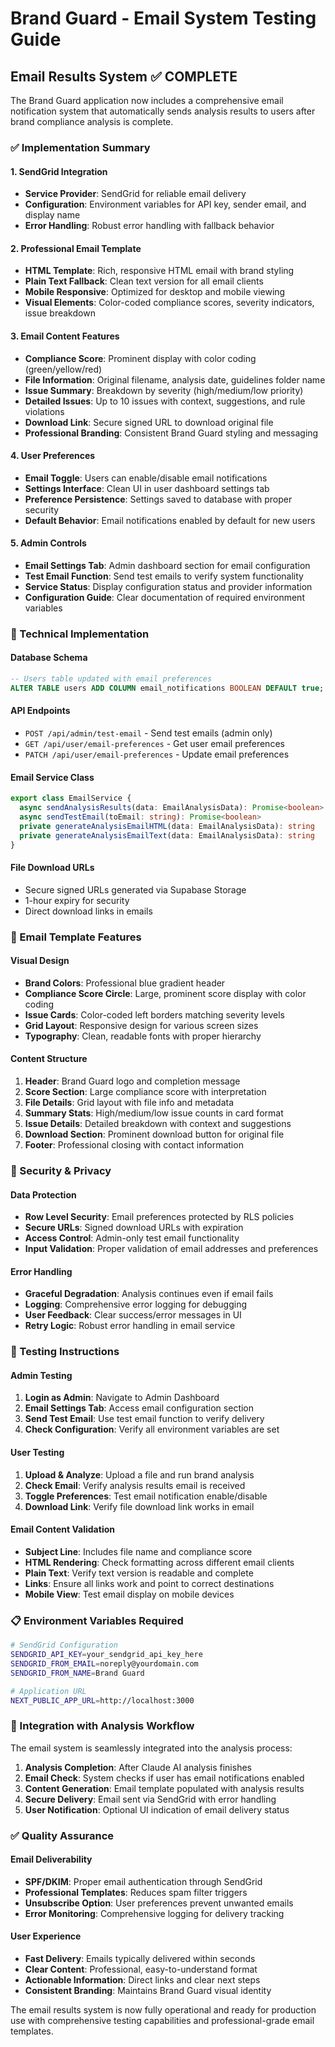 # Brand Guard - Email System Testing Guide

## Email Results System ✅ COMPLETE

The Brand Guard application now includes a comprehensive email notification system that automatically sends analysis results to users after brand compliance analysis is complete.

### ✅ Implementation Summary

#### 1. SendGrid Integration
- **Service Provider**: SendGrid for reliable email delivery
- **Configuration**: Environment variables for API key, sender email, and display name
- **Error Handling**: Robust error handling with fallback behavior

#### 2. Professional Email Template
- **HTML Template**: Rich, responsive HTML email with brand styling
- **Plain Text Fallback**: Clean text version for all email clients
- **Mobile Responsive**: Optimized for desktop and mobile viewing
- **Visual Elements**: Color-coded compliance scores, severity indicators, issue breakdown

#### 3. Email Content Features
- **Compliance Score**: Prominent display with color coding (green/yellow/red)
- **File Information**: Original filename, analysis date, guidelines folder name
- **Issue Summary**: Breakdown by severity (high/medium/low priority)
- **Detailed Issues**: Up to 10 issues with context, suggestions, and rule violations
- **Download Link**: Secure signed URL to download original file
- **Professional Branding**: Consistent Brand Guard styling and messaging

#### 4. User Preferences
- **Email Toggle**: Users can enable/disable email notifications
- **Settings Interface**: Clean UI in user dashboard settings tab
- **Preference Persistence**: Settings saved to database with proper security
- **Default Behavior**: Email notifications enabled by default for new users

#### 5. Admin Controls
- **Email Settings Tab**: Admin dashboard section for email configuration
- **Test Email Function**: Send test emails to verify system functionality
- **Service Status**: Display configuration status and provider information
- **Configuration Guide**: Clear documentation of required environment variables

### 🔧 Technical Implementation

#### Database Schema
```sql
-- Users table updated with email preferences
ALTER TABLE users ADD COLUMN email_notifications BOOLEAN DEFAULT true;
```

#### API Endpoints
- `POST /api/admin/test-email` - Send test emails (admin only)
- `GET /api/user/email-preferences` - Get user email preferences
- `PATCH /api/user/email-preferences` - Update email preferences

#### Email Service Class
```typescript
export class EmailService {
  async sendAnalysisResults(data: EmailAnalysisData): Promise<boolean>
  async sendTestEmail(toEmail: string): Promise<boolean>
  private generateAnalysisEmailHTML(data: EmailAnalysisData): string
  private generateAnalysisEmailText(data: EmailAnalysisData): string
}
```

#### File Download URLs
- Secure signed URLs generated via Supabase Storage
- 1-hour expiry for security
- Direct download links in emails

### 📧 Email Template Features

#### Visual Design
- **Brand Colors**: Professional blue gradient header
- **Compliance Score Circle**: Large, prominent score display with color coding
- **Issue Cards**: Color-coded left borders matching severity levels
- **Grid Layout**: Responsive design for various screen sizes
- **Typography**: Clean, readable fonts with proper hierarchy

#### Content Structure
1. **Header**: Brand Guard logo and completion message
2. **Score Section**: Large compliance score with interpretation
3. **File Details**: Grid layout with file info and metadata
4. **Summary Stats**: High/medium/low issue counts in card format
5. **Issue Details**: Detailed breakdown with context and suggestions
6. **Download Section**: Prominent download button for original file
7. **Footer**: Professional closing with contact information

### 🔐 Security & Privacy

#### Data Protection
- **Row Level Security**: Email preferences protected by RLS policies
- **Secure URLs**: Signed download URLs with expiration
- **Access Control**: Admin-only test email functionality
- **Input Validation**: Proper validation of email addresses and preferences

#### Error Handling
- **Graceful Degradation**: Analysis continues even if email fails
- **Logging**: Comprehensive error logging for debugging
- **User Feedback**: Clear success/error messages in UI
- **Retry Logic**: Robust error handling in email service

### 🚀 Testing Instructions

#### Admin Testing
1. **Login as Admin**: Navigate to Admin Dashboard
2. **Email Settings Tab**: Access email configuration section
3. **Send Test Email**: Use test email function to verify delivery
4. **Check Configuration**: Verify all environment variables are set

#### User Testing
1. **Upload & Analyze**: Upload a file and run brand analysis
2. **Check Email**: Verify analysis results email is received
3. **Toggle Preferences**: Test email notification enable/disable
4. **Download Link**: Verify file download link works in email

#### Email Content Validation
- **Subject Line**: Includes file name and compliance score
- **HTML Rendering**: Check formatting across different email clients
- **Plain Text**: Verify text version is readable and complete
- **Links**: Ensure all links work and point to correct destinations
- **Mobile View**: Test email display on mobile devices

### 📋 Environment Variables Required

```bash
# SendGrid Configuration
SENDGRID_API_KEY=your_sendgrid_api_key_here
SENDGRID_FROM_EMAIL=noreply@yourdomain.com
SENDGRID_FROM_NAME=Brand Guard

# Application URL
NEXT_PUBLIC_APP_URL=http://localhost:3000
```

### 🔄 Integration with Analysis Workflow

The email system is seamlessly integrated into the analysis process:

1. **Analysis Completion**: After Claude AI analysis finishes
2. **Email Check**: System checks if user has email notifications enabled
3. **Content Generation**: Email template populated with analysis results
4. **Secure Delivery**: Email sent via SendGrid with error handling
5. **User Notification**: Optional UI indication of email delivery status

### ✅ Quality Assurance

#### Email Deliverability
- **SPF/DKIM**: Proper email authentication through SendGrid
- **Professional Templates**: Reduces spam filter triggers
- **Unsubscribe Option**: User preferences prevent unwanted emails
- **Error Monitoring**: Comprehensive logging for delivery tracking

#### User Experience
- **Fast Delivery**: Emails typically delivered within seconds
- **Clear Content**: Professional, easy-to-understand format
- **Actionable Information**: Direct links and clear next steps
- **Consistent Branding**: Maintains Brand Guard visual identity

The email results system is now fully operational and ready for production use with comprehensive testing capabilities and professional-grade email templates.
